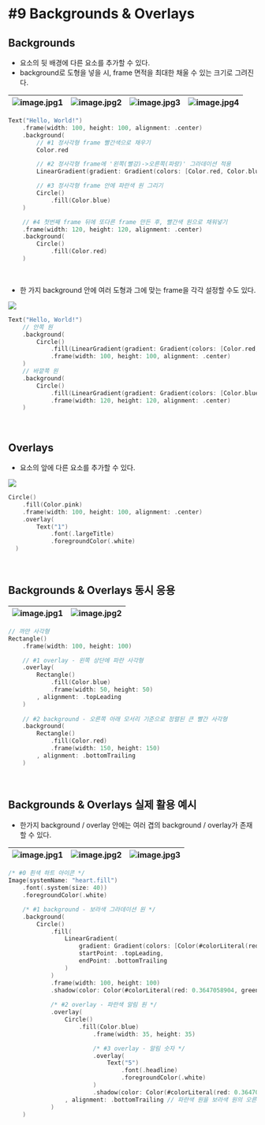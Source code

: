 # **#9 Backgrounds & Overlays**


## **Backgrounds**

- 요소의 뒷 배경에 다른 요소를 추가할 수 있다.
- background로 도형을 넣을 시, frame 면적을 최대한 채울 수 있는 크기로 그려진다.

![image.jpg1](https://user-images.githubusercontent.com/126866283/233783919-a15767a2-c5c8-453f-870a-d5889fd7ed83.png) |![image.jpg2](https://user-images.githubusercontent.com/126866283/233784003-5e1dd966-bfac-4b36-b313-d0124f0004da.png) |![image.jpg3](https://user-images.githubusercontent.com/126866283/233784030-fe2770e5-32fe-4d69-81ce-b0379b995136.png) |![image.jpg4](https://user-images.githubusercontent.com/126866283/233784044-4b1d5949-de26-41e9-a82f-82f4c3513804.png)
--- | --- | --- | --- |

```swift
Text("Hello, World!")
	.frame(width: 100, height: 100, alignment: .center)
  	.background(
		// #1 정사각형 frame 빨간색으로 채우기
		Color.red

		// #2 정사각형 frame에 '왼쪽(빨강)->오른쪽(파랑)' 그라데이션 적용
		LinearGradient(gradient: Gradient(colors: [Color.red, Color.blue]), startPoint: .leading, endPoint: .trailing)

		// #3 정사각형 frame 안에 파란색 원 그리기
		Circle()
		    .fill(Color.blue)
	)

	// #4 첫번째 frame 뒤에 또다른 frame 만든 후, 빨간색 원으로 채워넣기
	.frame(width: 120, height: 120, alignment: .center)
  	.background(
	  	Circle()
	   		.fill(Color.red)
  	)
```
<br>

- 한 가지 background 안에 여러 도형과 그에 맞는 frame을 각각 설정할 수도 있다.

<img src="https://user-images.githubusercontent.com/126866283/233784794-eb744630-9728-4310-b222-cae144c0b790.png">

```swift
Text("Hello, World!")
	// 안쪽 원
	.background(
		Circle()
			.fill(LinearGradient(gradient: Gradient(colors: [Color.red, Color.blue]), startPoint: .leading, endPoint: .trailing))
      		.frame(width: 100, height: 100, alignment: .center)
  	)
	// 바깥쪽 원
  	.background(
	  	Circle()
	    	.fill(LinearGradient(gradient: Gradient(colors: [Color.blue, Color.red]), startPoint: .leading, endPoint: .trailing))
      		.frame(width: 120, height: 120, alignment: .center)
    )
```

<br>

## **Overlays**

- 요소의 앞에 다른 요소를 추가할 수 있다.

<img src="https://user-images.githubusercontent.com/126866283/233786375-f1c6c7f1-ca1c-4d07-9c90-2b8970a2c18c.png">

```swift
Circle()
	.fill(Color.pink)
	.frame(width: 100, height: 100, alignment: .center)
  	.overlay(
	  	Text("1")
	    	.font(.largeTitle)
	   		.foregroundColor(.white)
  )
```
<br>

## **Backgrounds & Overlays 동시 응용**

![image.jpg1](https://user-images.githubusercontent.com/126866283/233786791-848c0874-ea3e-4985-8202-fc5508a6b78f.png) |![image.jpg2](https://user-images.githubusercontent.com/126866283/233786967-dc33f1e2-b7a2-4bed-9e4f-36e0232458ed.png) 
--- | --- |


```swift
// 까만 사각형
Rectangle()
	.frame(width: 100, height: 100)

	// #1 overlay - 왼쪽 상단에 파란 사각형
  	.overlay(
		Rectangle()
			.fill(Color.blue)
		    .frame(width: 50, height: 50)
	    , alignment: .topLeading
  	)
  
	// #2 background - 오른쪽 아래 모서리 기준으로 정렬된 큰 빨간 사각형
	.background(
		Rectangle()
		    .fill(Color.red)
          	.frame(width: 150, height: 150)
        , alignment: .bottomTrailing
    )
```
<br>

## **Backgrounds & Overlays 실제 활용 예시**
- 한가지 background / overlay 안에는 여러 겹의 background / overlay가 존재할 수 있다.

![image.jpg1](https://user-images.githubusercontent.com/126866283/233789527-1755aa90-de88-4ecf-baad-3a9bd63c90b5.png) |![image.jpg2](https://user-images.githubusercontent.com/126866283/233789548-91327673-3628-43ca-81e2-03613149e871.png) |![image.jpg3](https://user-images.githubusercontent.com/126866283/233789565-7eac9d0e-078b-45d9-9b79-eda5890358f9.png) 
--- | --- | --- |

```swift
/* #0 흰색 하트 아이콘 */
Image(systemName: "heart.fill")
	.font(.system(size: 40))
	.foregroundColor(.white)

	/* #1 background - 보라색 그라데이션 원 */
	.background(
		Circle()
			.fill(
				LinearGradient(
					gradient: Gradient(colors: [Color(#colorLiteral(red: 0.5568627715, green: 0.3529411852, blue: 0.9686274529, alpha: 1)), Color(#colorLiteral(red: 0.3647058904, green: 0.06666667014, blue: 0.9686274529, alpha: 1))]),
					startPoint: .topLeading,
					endPoint: .bottomTrailing
				)
			)
			.frame(width: 100, height: 100)
			.shadow(color: Color(#colorLiteral(red: 0.3647058904, green: 0.06666667014, blue: 0.9686274529, alpha: 0.5)), radius: 10, x: 0.0, y: 10)
			      
			/* #2 overlay - 파란색 알림 원 */
			.overlay(
				Circle()
					.fill(Color.blue)
						.frame(width: 35, height: 35)

						/* #3 overlay - 알림 숫자 */
					    .overlay(
							Text("5")
								.font(.headline)
							    .foregroundColor(.white)
						)
					    .shadow(color: Color(#colorLiteral(red: 0.3647058904, green: 0.06666667014, blue: 0.9686274529, alpha: 0.5)), radius: 10, x: 0.0, y: 10)
				, alignment: .bottomTrailing // 파란색 원을 보라색 원의 오른쪽 아래로 정렬
			)
	)
```
